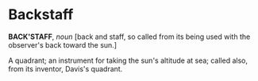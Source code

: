 # Backstaff

**BACK'STAFF**, _noun_ \[back and staff, so called from its being used with the observer's back toward the sun.\]

A quadrant; an instrument for taking the sun's altitude at sea; called also, from its inventor, Davis's quadrant.